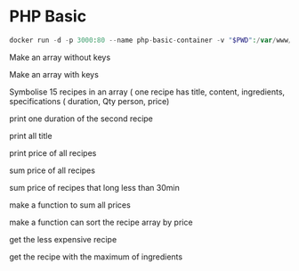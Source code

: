 # PHP Basic

```php
docker run -d -p 3000:80 --name php-basic-container -v "$PWD":/var/www/html php:7.0-apache
```

Make an array without keys

Make an array with keys

Symbolise 15 recipes in an array ( one recipe has title, content, ingredients, specifications ( duration, Qty person, price)

print one duration of the second recipe

print all title

print price of all recipes

sum price of all recipes

sum price of recipes that long less than 30min

make a function to sum all prices

make a function can sort the recipe array by price

get the less expensive recipe

get the recipe with the maximum of ingredients